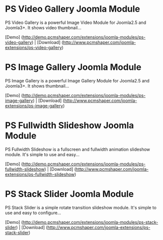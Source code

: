 # PS Video Gallery Joomla Module

PS Video Gallery is a powerful Image Video Module for Joomla2.5 and Joomla3+. It shows video thumbnail...

[Demo] (http://demo.pcmshaper.com/extensions/joomla-modules/ps-video-gallery)
 | [Download] (http://www.pcmshaper.com/joomla-extensions/ps-video-gallery)
 
# PS Image Gallery Joomla Module

PS Image Gallery is a powerful Image Gallery Module for Joomla2.5 and Joomla3+. It shows thumbnail...

[Demo] (http://demo.pcmshaper.com/extensions/joomla-modules/ps-image-gallery)
 | [Download] (http://www.pcmshaper.com/joomla-extensions/ps-image-gallery)
  
# PS Fullwidth Slideshow Joomla Module

PS Fullwidth Slideshow is a fullscreen and fullwidth animation slideshow module. It's simple to use and easy...

[Demo] (http://demo.pcmshaper.com/extensions/joomla-modules/ps-fullwidth-slideshow)
 | [Download] (http://www.pcmshaper.com/joomla-extensions/ps-fullwidth-slideshow)
   
# PS Stack Slider Joomla Module

PS Stack Slider is a simple rotate transition slideshow module. It's simple to use and easy to configure...

[Demo] (http://demo.pcmshaper.com/extensions/joomla-modules/ps-stack-slider)
 | [Download] (http://www.pcmshaper.com/joomla-extensions/ps-stack-slider)
